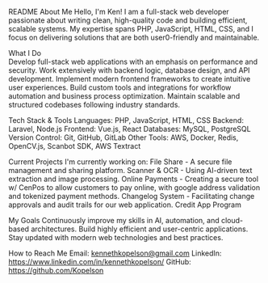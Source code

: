 README
About Me
    Hello, I'm Ken!
    I am a full-stack web developer passionate about writing clean, high-quality code and building efficient, scalable systems. My expertise spans PHP, JavaScript, HTML, CSS, and I focus on delivering solutions that are both user0-friendly and maintainable.

What I Do    
    Develop full-stack web applications with an emphasis on performance and security.
    Work extensively with backend logic, database design, and API development.
    Implement modern frontend frameworks to create intuitive user experiences.
    Build custom tools and integrations for workflow automation and business process optimization.
    Maintain scalable and structured codebases following industry standards.

Tech Stack & Tools
    Languages: PHP, JavaScript, HTML, CSS
    Backend: Laravel, Node.js
    Frontend: Vue.js, React
    Databases: MySQL, PostgreSQL
    Version Control: Git, GitHub, GitLab
    Other Tools: AWS, Docker, Redis, OpenCV.js, Scanbot SDK, AWS Textract

Current Projects
    I'm currently working on:
    File Share - A secure file management and sharing platform.
    Scanner & OCR - Using AI-driven text extraction and image processing.
    Online Payments - Creating a secure tool w/ CenPos to allow customers to pay online, with google address validation and tokenized payment methods.
    Changelog System - Facilitating change approvals and audit trails for our web application.
    Credit App Program

My Goals
    Continuously improve my skills in AI, automation, and cloud-based architectures.
    Build highly efficient and user-centric applications.
    Stay updated with modern web technologies and best practices.

How to Reach Me
    Email: kennethkopelson@gmail.com
    LinkedIn: https://www.linkedin.com/in/kennethkopelson/
    GitHub: https://github.com/Kopelson